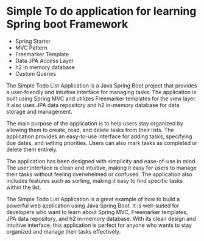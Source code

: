 # Simple To do application for learning Spring boot Framework

- Spring Starter
- MVC Pattern
- Freemarker Template
- Data JPA Access Layer
- h2 in memory database
- Custom Queries

The Simple Todo List Application is a Java Spring Boot project that provides a user-friendly and intuitive interface for managing tasks. The application is built using Spring MVC and utilizes Freemarker templates for the view layer. It also uses JPA data repository and h2 in-memory database for data storage and management.

The main purpose of the application is to help users stay organized by allowing them to create, read, and delete tasks from their lists. The application provides an easy-to-use interface for adding tasks, specifying due dates, and setting priorities. Users can also mark tasks as completed or delete them entirely.

The application has been designed with simplicity and ease-of-use in mind. The user interface is clean and intuitive, making it easy for users to manage their tasks without feeling overwhelmed or confused. The application also includes features such as sorting, making it easy to find specific tasks within the list.

The Simple Todo List Application is a great example of how to build a powerful web application using Java Spring Boot. It is well-suited for developers who want to learn about Spring MVC, Freemarker templates, JPA data repository, and h2 in-memory database. With its clean design and intuitive interface, this application is perfect for anyone who wants to stay organized and manage their tasks effectively.
